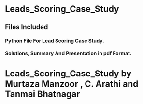# Leads_Scoring_Case_Study
## Files Included
### Python File For Lead Scoring Case Study.
### Solutions, Summary And Presentation in pdf Format.
# Leads_Scoring_Case_Study by Murtaza Manzoor , C. Arathi and Tanmai Bhatnagar
